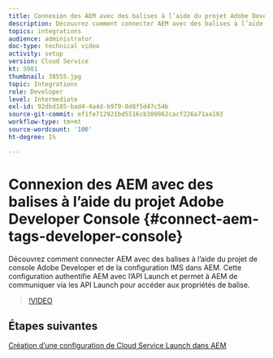 ```yaml
---
title: Connexion des AEM avec des balises à l’aide du projet Adobe Developer Console
description: Découvrez comment connecter AEM avec des balises à l’aide du projet de console Adobe Developer et de la configuration IMS dans AEM. Cette configuration authentifie AEM avec l’API Launch et permet à AEM de communiquer via les API Launch pour accéder aux propriétés de balise.
topics: integrations
audience: administrator
doc-type: technical video
activity: setup
version: Cloud Service
kt: 5981
thumbnail: 38555.jpg
topic: Integrations
role: Developer
level: Intermediate
exl-id: 92dbd185-bad4-4a4d-b979-0d8f5d47c54b
source-git-commit: ef1fe712921bd5516cb389862cacf226a71aa193
workflow-type: tm+mt
source-wordcount: '106'
ht-degree: 1%

---
```


# Connexion des AEM avec des balises à l’aide du projet Adobe Developer Console {#connect-aem-tags-developer-console}

Découvrez comment connecter AEM avec des balises à l’aide du projet de console Adobe Developer et de la configuration IMS dans AEM. Cette configuration authentifie AEM avec l’API Launch et permet à AEM de communiquer via les API Launch pour accéder aux propriétés de balise.

>[!VIDEO](https://video.tv.adobe.com/v/38555?quality=12&learn=on)

## Étapes suivantes

[Création d’une configuration de Cloud Service Launch dans AEM](create-aem-launch-cloud-service.md)
